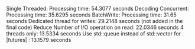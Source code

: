 Single Threaded: Processing time: 54.3077 seconds
Decoding Concurrent: Processing time: 35.6295 seconds
BatchWrite: Processing time: 31.65 seconds
Dedicated thread for writes: 29.2148 seconds (not added in the final code)
Reduce Number of I/O operation on read: 22.0346 seconds
4 threads only: 13.5334 seconds
Use std::queue instead of std::vector for |futures| : 13.1579 seconds